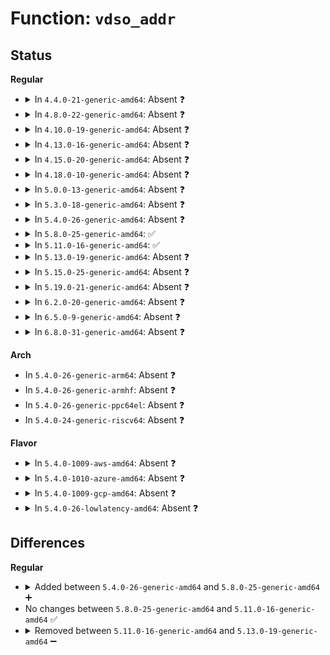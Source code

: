 # Function: <code>vdso_addr</code>

## Status
<b>Regular</b>
<ul>
<li>
<details>
<summary>In <code>4.4.0-21-generic-amd64</code>: Absent ❓</summary>

```json
{
  "name": "vdso_addr",
  "collision_type": "Unique Static",
  "inline_type": "Full",
  "funcs": [
    {
      "addr": 18446744071578861752,
      "name": "vdso_addr",
      "external": false,
      "loc": "arch/x86/entry/vdso/vma.c:56",
      "file": "arch/x86/entry/vdso/vma.c",
      "inline": "not declared, inlined",
      "caller_inline": [
        "arch/x86/entry/vdso/vma.c:map_vdso"
      ],
      "caller_func": []
    }
  ],
  "symbols": []
}
```
</details>
</li>
<li>
<details>
<summary>In <code>4.8.0-22-generic-amd64</code>: Absent ❓</summary>

```json
{
  "name": "vdso_addr",
  "collision_type": "Unique Static",
  "inline_type": "Full",
  "funcs": [
    {
      "addr": 18446744071578861551,
      "name": "vdso_addr",
      "external": false,
      "loc": "arch/x86/entry/vdso/vma.c:51",
      "file": "arch/x86/entry/vdso/vma.c",
      "inline": "not declared, inlined",
      "caller_inline": [
        "arch/x86/entry/vdso/vma.c:map_vdso"
      ],
      "caller_func": []
    }
  ],
  "symbols": []
}
```
</details>
</li>
<li>
<details>
<summary>In <code>4.10.0-19-generic-amd64</code>: Absent ❓</summary>

```json
{
  "name": "vdso_addr",
  "collision_type": "Unique Static",
  "inline_type": "Full",
  "funcs": [
    {
      "addr": 18446744071578861980,
      "name": "vdso_addr",
      "external": false,
      "loc": "arch/x86/entry/vdso/vma.c:212",
      "file": "arch/x86/entry/vdso/vma.c",
      "inline": "not declared, inlined",
      "caller_inline": [
        "arch/x86/entry/vdso/vma.c:map_vdso_randomized"
      ],
      "caller_func": []
    }
  ],
  "symbols": []
}
```
</details>
</li>
<li>
<details>
<summary>In <code>4.13.0-16-generic-amd64</code>: Absent ❓</summary>

```json
{
  "name": "vdso_addr",
  "collision_type": "Unique Static",
  "inline_type": "Full",
  "funcs": [
    {
      "addr": 18446744071578861682,
      "name": "vdso_addr",
      "external": false,
      "loc": "arch/x86/entry/vdso/vma.c:217",
      "file": "arch/x86/entry/vdso/vma.c",
      "inline": "not declared, inlined",
      "caller_inline": [
        "arch/x86/entry/vdso/vma.c:map_vdso_randomized"
      ],
      "caller_func": []
    }
  ],
  "symbols": []
}
```
</details>
</li>
<li>
<details>
<summary>In <code>4.15.0-20-generic-amd64</code>: Absent ❓</summary>

```json
{
  "name": "vdso_addr",
  "collision_type": "Unique Static",
  "inline_type": "Full",
  "funcs": [
    {
      "addr": 18446744071578862290,
      "name": "vdso_addr",
      "external": false,
      "loc": "arch/x86/entry/vdso/vma.c:218",
      "file": "arch/x86/entry/vdso/vma.c",
      "inline": "not declared, inlined",
      "caller_inline": [
        "arch/x86/entry/vdso/vma.c:map_vdso_randomized"
      ],
      "caller_func": []
    }
  ],
  "symbols": []
}
```
</details>
</li>
<li>
<details>
<summary>In <code>4.18.0-10-generic-amd64</code>: Absent ❓</summary>

```json
{
  "name": "vdso_addr",
  "collision_type": "Unique Static",
  "inline_type": "Full",
  "funcs": [
    {
      "addr": 18446744071578864191,
      "name": "vdso_addr",
      "external": false,
      "loc": "arch/x86/entry/vdso/vma.c:218",
      "file": "arch/x86/entry/vdso/vma.c",
      "inline": "not declared, inlined",
      "caller_inline": [
        "arch/x86/entry/vdso/vma.c:map_vdso_randomized"
      ],
      "caller_func": []
    }
  ],
  "symbols": []
}
```
</details>
</li>
<li>
<details>
<summary>In <code>5.0.0-13-generic-amd64</code>: Absent ❓</summary>

```json
{
  "name": "vdso_addr",
  "collision_type": "Unique Static",
  "inline_type": "Full",
  "funcs": [
    {
      "addr": 18446744071578864031,
      "name": "vdso_addr",
      "external": false,
      "loc": "arch/x86/entry/vdso/vma.c:212",
      "file": "arch/x86/entry/vdso/vma.c",
      "inline": "not declared, inlined",
      "caller_inline": [
        "arch/x86/entry/vdso/vma.c:map_vdso_randomized"
      ],
      "caller_func": []
    }
  ],
  "symbols": []
}
```
</details>
</li>
<li>
<details>
<summary>In <code>5.3.0-18-generic-amd64</code>: Absent ❓</summary>

```json
{
  "name": "vdso_addr",
  "collision_type": "Unique Static",
  "inline_type": "Full",
  "funcs": [
    {
      "addr": 18446744071578864655,
      "name": "vdso_addr",
      "external": false,
      "loc": "arch/x86/entry/vdso/vma.c:212",
      "file": "arch/x86/entry/vdso/vma.c",
      "inline": "not declared, inlined",
      "caller_inline": [
        "arch/x86/entry/vdso/vma.c:map_vdso_randomized"
      ],
      "caller_func": []
    }
  ],
  "symbols": []
}
```
</details>
</li>
<li>
<details>
<summary>In <code>5.4.0-26-generic-amd64</code>: Absent ❓</summary>

```json
{
  "name": "vdso_addr",
  "collision_type": "Unique Static",
  "inline_type": "Full",
  "funcs": [
    {
      "addr": 18446744071578864783,
      "name": "vdso_addr",
      "external": false,
      "loc": "arch/x86/entry/vdso/vma.c:212",
      "file": "arch/x86/entry/vdso/vma.c",
      "inline": "not declared, inlined",
      "caller_inline": [
        "arch/x86/entry/vdso/vma.c:map_vdso_randomized"
      ],
      "caller_func": []
    }
  ],
  "symbols": []
}
```
</details>
</li>
<li>
<details>
<summary>In <code>5.8.0-25-generic-amd64</code>: ✅</summary>

```c
long unsigned int vdso_addr(long unsigned int start, unsigned int len)
```

```json
{
  "name": "vdso_addr",
  "collision_type": "Unique Static",
  "inline_type": "No",
  "funcs": [
    {
      "addr": 18446744071578867936,
      "name": "vdso_addr",
      "external": false,
      "loc": "arch/x86/entry/vdso/vma.c:330",
      "file": "arch/x86/entry/vdso/vma.c",
      "inline": "seen, unknown",
      "caller_inline": [],
      "caller_func": [
        "arch/x86/entry/vdso/vma.c:compat_arch_setup_additional_pages",
        "arch/x86/entry/vdso/vma.c:arch_setup_additional_pages"
      ]
    }
  ],
  "symbols": [
    {
      "addr": 18446744071578867936,
      "name": "vdso_addr",
      "section": ".text",
      "bind": "STB_LOCAL",
      "size": 179
    }
  ]
}
```
</details>
</li>
<li>
<details>
<summary>In <code>5.11.0-16-generic-amd64</code>: ✅</summary>

```c
long unsigned int vdso_addr(long unsigned int start, unsigned int len)
```

```json
{
  "name": "vdso_addr",
  "collision_type": "Unique Static",
  "inline_type": "No",
  "funcs": [
    {
      "addr": 18446744071578863376,
      "name": "vdso_addr",
      "external": false,
      "loc": "arch/x86/entry/vdso/vma.c:312",
      "file": "arch/x86/entry/vdso/vma.c",
      "inline": "seen, unknown",
      "caller_inline": [],
      "caller_func": [
        "arch/x86/entry/vdso/vma.c:compat_arch_setup_additional_pages",
        "arch/x86/entry/vdso/vma.c:arch_setup_additional_pages"
      ]
    }
  ],
  "symbols": [
    {
      "addr": 18446744071578863376,
      "name": "vdso_addr",
      "section": ".text",
      "bind": "STB_LOCAL",
      "size": 179
    }
  ]
}
```
</details>
</li>
<li>
<details>
<summary>In <code>5.13.0-19-generic-amd64</code>: Absent ❓</summary>

```json
{
  "name": "vdso_addr",
  "collision_type": "Unique Static",
  "inline_type": "Full",
  "funcs": [
    {
      "addr": 18446744071578863775,
      "name": "vdso_addr",
      "external": false,
      "loc": "arch/x86/entry/vdso/vma.c:312",
      "file": "arch/x86/entry/vdso/vma.c",
      "inline": "not declared, inlined",
      "caller_inline": [
        "arch/x86/entry/vdso/vma.c:map_vdso_randomized"
      ],
      "caller_func": []
    }
  ],
  "symbols": []
}
```
</details>
</li>
<li>
<details>
<summary>In <code>5.15.0-25-generic-amd64</code>: Absent ❓</summary>

```json
{
  "name": "vdso_addr",
  "collision_type": "Unique Static",
  "inline_type": "Full",
  "funcs": [
    {
      "addr": 18446744071578865359,
      "name": "vdso_addr",
      "external": false,
      "loc": "arch/x86/entry/vdso/vma.c:312",
      "file": "arch/x86/entry/vdso/vma.c",
      "inline": "not declared, inlined",
      "caller_inline": [
        "arch/x86/entry/vdso/vma.c:map_vdso_randomized"
      ],
      "caller_func": []
    }
  ],
  "symbols": []
}
```
</details>
</li>
<li>
<details>
<summary>In <code>5.19.0-21-generic-amd64</code>: Absent ❓</summary>

```json
{
  "name": "vdso_addr",
  "collision_type": "Unique Static",
  "inline_type": "Full",
  "funcs": [
    {
      "addr": 18446744071578862623,
      "name": "vdso_addr",
      "external": false,
      "loc": "arch/x86/entry/vdso/vma.c:312",
      "file": "arch/x86/entry/vdso/vma.c",
      "inline": "not declared, inlined",
      "caller_inline": [
        "arch/x86/entry/vdso/vma.c:arch_setup_additional_pages"
      ],
      "caller_func": []
    }
  ],
  "symbols": []
}
```
</details>
</li>
<li>
<details>
<summary>In <code>6.2.0-20-generic-amd64</code>: Absent ❓</summary>

```json
{
  "name": "vdso_addr",
  "collision_type": "Unique Static",
  "inline_type": "Full",
  "funcs": [
    {
      "addr": 18446744071578865014,
      "name": "vdso_addr",
      "external": false,
      "loc": "arch/x86/entry/vdso/vma.c:288",
      "file": "arch/x86/entry/vdso/vma.c",
      "inline": "not declared, inlined",
      "caller_inline": [
        "arch/x86/entry/vdso/vma.c:arch_setup_additional_pages"
      ],
      "caller_func": []
    }
  ],
  "symbols": []
}
```
</details>
</li>
<li>
<details>
<summary>In <code>6.5.0-9-generic-amd64</code>: Absent ❓</summary>

```json
{
  "name": "vdso_addr",
  "collision_type": "Unique Static",
  "inline_type": "Full",
  "funcs": [
    {
      "addr": 18446744071578862992,
      "name": "vdso_addr",
      "external": false,
      "loc": "arch/x86/entry/vdso/vma.c:289",
      "file": "arch/x86/entry/vdso/vma.c",
      "inline": "not declared, inlined",
      "caller_inline": [
        "arch/x86/entry/vdso/vma.c:arch_setup_additional_pages"
      ],
      "caller_func": []
    }
  ],
  "symbols": []
}
```
</details>
</li>
<li>
<details>
<summary>In <code>6.8.0-31-generic-amd64</code>: Absent ❓</summary>

```json
{
  "name": "vdso_addr",
  "collision_type": "Unique Static",
  "inline_type": "Full",
  "funcs": [
    {
      "addr": 18446744071578873504,
      "name": "vdso_addr",
      "external": false,
      "loc": "arch/x86/entry/vdso/vma.c:289",
      "file": "arch/x86/entry/vdso/vma.c",
      "inline": "not declared, inlined",
      "caller_inline": [
        "arch/x86/entry/vdso/vma.c:arch_setup_additional_pages"
      ],
      "caller_func": []
    }
  ],
  "symbols": []
}
```
</details>
</li>
</ul>
<b>Arch</b>
<ul>
<li>
In <code>5.4.0-26-generic-arm64</code>: Absent ❓
</li>
<li>
In <code>5.4.0-26-generic-armhf</code>: Absent ❓
</li>
<li>
In <code>5.4.0-26-generic-ppc64el</code>: Absent ❓
</li>
<li>
In <code>5.4.0-24-generic-riscv64</code>: Absent ❓
</li>
</ul>
<b>Flavor</b>
<ul>
<li>
<details>
<summary>In <code>5.4.0-1009-aws-amd64</code>: Absent ❓</summary>

```json
{
  "name": "vdso_addr",
  "collision_type": "Unique Static",
  "inline_type": "Full",
  "funcs": [
    {
      "addr": 18446744071578864783,
      "name": "vdso_addr",
      "external": false,
      "loc": "arch/x86/entry/vdso/vma.c:212",
      "file": "arch/x86/entry/vdso/vma.c",
      "inline": "not declared, inlined",
      "caller_inline": [
        "arch/x86/entry/vdso/vma.c:map_vdso_randomized"
      ],
      "caller_func": []
    }
  ],
  "symbols": []
}
```
</details>
</li>
<li>
<details>
<summary>In <code>5.4.0-1010-azure-amd64</code>: Absent ❓</summary>

```json
{
  "name": "vdso_addr",
  "collision_type": "Unique Static",
  "inline_type": "Full",
  "funcs": [
    {
      "addr": 18446744071578858351,
      "name": "vdso_addr",
      "external": false,
      "loc": "arch/x86/entry/vdso/vma.c:212",
      "file": "arch/x86/entry/vdso/vma.c",
      "inline": "not declared, inlined",
      "caller_inline": [
        "arch/x86/entry/vdso/vma.c:map_vdso_randomized"
      ],
      "caller_func": []
    }
  ],
  "symbols": []
}
```
</details>
</li>
<li>
<details>
<summary>In <code>5.4.0-1009-gcp-amd64</code>: Absent ❓</summary>

```json
{
  "name": "vdso_addr",
  "collision_type": "Unique Static",
  "inline_type": "Full",
  "funcs": [
    {
      "addr": 18446744071578864719,
      "name": "vdso_addr",
      "external": false,
      "loc": "arch/x86/entry/vdso/vma.c:212",
      "file": "arch/x86/entry/vdso/vma.c",
      "inline": "not declared, inlined",
      "caller_inline": [
        "arch/x86/entry/vdso/vma.c:map_vdso_randomized"
      ],
      "caller_func": []
    }
  ],
  "symbols": []
}
```
</details>
</li>
<li>
<details>
<summary>In <code>5.4.0-26-lowlatency-amd64</code>: Absent ❓</summary>

```json
{
  "name": "vdso_addr",
  "collision_type": "Unique Static",
  "inline_type": "Full",
  "funcs": [
    {
      "addr": 18446744071578865039,
      "name": "vdso_addr",
      "external": false,
      "loc": "arch/x86/entry/vdso/vma.c:212",
      "file": "arch/x86/entry/vdso/vma.c",
      "inline": "not declared, inlined",
      "caller_inline": [
        "arch/x86/entry/vdso/vma.c:map_vdso_randomized"
      ],
      "caller_func": []
    }
  ],
  "symbols": []
}
```
</details>
</li>
</ul>

## Differences
<b>Regular</b>
<ul>
<li>
<details>
<summary>Added between <code>5.4.0-26-generic-amd64</code> and <code>5.8.0-25-generic-amd64</code> ➕</summary>

```c
long unsigned int vdso_addr(long unsigned int start, unsigned int len)
```
</details>
</li>
<li>
No changes between <code>5.8.0-25-generic-amd64</code> and <code>5.11.0-16-generic-amd64</code> ✅
</li>
<li>
<details>
<summary>Removed between <code>5.11.0-16-generic-amd64</code> and <code>5.13.0-19-generic-amd64</code> ➖</summary>

```c
long unsigned int vdso_addr(long unsigned int start, unsigned int len)
```
</details>
</li>
</ul>

